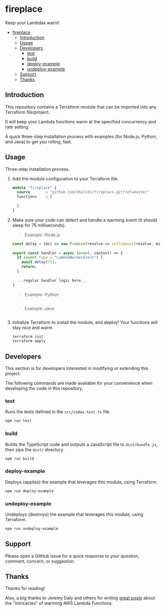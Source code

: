 # fireplace

Keep your Lambdas warm!

- [fireplace](#fireplace)
  - [Introduction](#introduction)
  - [Usage](#usage)
  - [Developers](#developers)
    - [test](#test)
    - [build](#build)
    - [deploy-example](#deploy-example)
    - [undeploy-example](#undeploy-example)
  - [Support](#support)
  - [Thanks](#thanks)

## Introduction

This repository contains a Terraform module that can be imported into any Terraform file/project.

It will keep your Lambda functions warm at the specified concurrency and rate setting.

A quick three-step installation process with examples (for Node.js, Python, and Java) to get you rolling, fast.

## Usage

Three-step installation process.

1) Add the module configuration to your Terraform file.

    ```terraform
    module "fireplace" {
      source       = "github.com/khalidx/fireplace.git?ref=master"
      functions    = [
        
      ]
    }
    ```

2) Make sure your code can detect and handle a warming event (it should sleep for 75 milliseconds).

    > Example: Node.js

    ```javascript
    const delay = (ms) => new Promise(resolve => setTimeout(resolve, ms));
     
    export const handler = async (event, context) => {
      if (event.type = "LambdaWarmerEvent") {
        await delay(75);
        return;
      }
      
      ...regular handler logic here...
    }
    ```

    > Example: Python

    ```python

    ```

    > Example: Java

    ```java

    ```

3) Initialize Terraform to install the module, and deploy! Your functions will stay nice and warm.

    ```sh
    terraform init
    terraform apply
    ```

## Developers

This section is for developers interested in modifying or extending this project.

The following commands are made available for your convenience when developing the code in this repository.

### test

Runs the tests defined in the `src/index.test.ts` file.

```sh
npm run test
```

### build

Builds the TypeScript code and outputs a JavaScript file to `dist/bundle.js`, then zips the `dist/` directory.

```sh
npm run build
```

### deploy-example

Deploys (applies) the example that leverages this module, using Terraform.

```sh
npm run deploy-example
```

### undeploy-example

Undeploys (destroys) the example that leverages this module, using Terraform.

```sh
npm run undeploy-example
```

## Support

Please open a GitHub issue for a quick response to your question, comment, concern, or suggestion.

## Thanks

Thanks for reading!

Also, a big thanks to Jeremy Daly and others for writing [great posts](https://www.jeremydaly.com/lambda-warmer-optimize-aws-lambda-function-cold-starts/) about the "intricacies" of warming AWS Lambda Functions.
